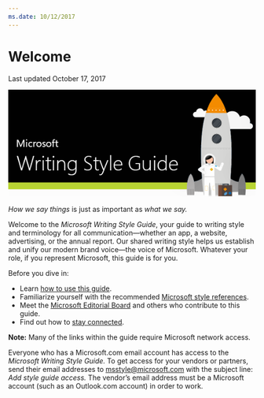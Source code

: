```yaml
---
ms.date: 10/12/2017
---
```


# Welcome

Last updated October 17, 2017

![](media/index/401530580.png)

*How we say things* is just as important as *what we say.* 

Welcome to the *Microsoft Writing Style Guide*, your guide to writing
style and terminology for all communication—whether an app, a
website, advertising, or the annual report. Our shared
writing style helps us establish and unify our modern brand
voice—the voice of Microsoft. Whatever your role, if you
represent Microsoft, this guide is for you. 

Before you dive in:

  - Learn [how to use this guide](/style-guide/welcome/guide-how-to).
  - Familiarize yourself with the recommended [Microsoft style references](/style-guide/welcome/style-references). 
  - Meet the [Microsoft Editorial Board](/style-guide/welcome/editorial-board) and others who contribute to this guide.
  - Find out how to [stay connected](/style-guide/welcome/stay-connected).

**Note:** Many of the links within the guide require Microsoft network access. 

Everyone who has a Microsoft.com email account has access to the *Microsoft Writing Style Guide.* To get access for your vendors or partners, send their email addresses to <msstyle@microsoft.com> with the subject line: *Add style guide* *access.* The vendor’s email address must be a Microsoft account (such as an Outlook.com account) in order to work.
